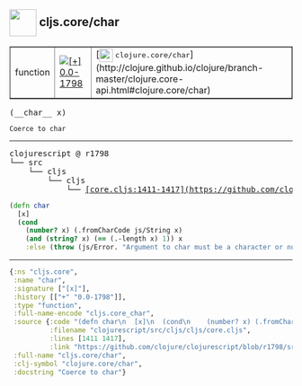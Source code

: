 ## <img width="48px" valign="middle" src="http://i.imgur.com/Hi20huC.png"> cljs.core/char

 <table border="1">
<tr>
<td>function</td>
<td><a href="https://github.com/cljsinfo/api-refs/tree/0.0-1798"><img valign="middle" alt="[+] 0.0-1798" src="https://img.shields.io/badge/+-0.0--1798-lightgrey.svg"></a> </td>
<td>
[<img height="24px" valign="middle" src="http://i.imgur.com/1GjPKvB.png"> <samp>clojure.core/char</samp>](http://clojure.github.io/clojure/branch-master/clojure.core-api.html#clojure.core/char)
</td>
</tr>
</table>

 <samp>
(__char__ x)<br>
</samp>

```
Coerce to char
```

---

 <pre>
clojurescript @ r1798
└── src
    └── cljs
        └── cljs
            └── <ins>[core.cljs:1411-1417](https://github.com/clojure/clojurescript/blob/r1798/src/cljs/cljs/core.cljs#L1411-L1417)</ins>
</pre>

```clj
(defn char
  [x]
  (cond
    (number? x) (.fromCharCode js/String x)
    (and (string? x) (== (.-length x) 1)) x
    :else (throw (js/Error. "Argument to char must be a character or number"))))
```


---

```clj
{:ns "cljs.core",
 :name "char",
 :signature ["[x]"],
 :history [["+" "0.0-1798"]],
 :type "function",
 :full-name-encode "cljs.core_char",
 :source {:code "(defn char\n  [x]\n  (cond\n    (number? x) (.fromCharCode js/String x)\n    (and (string? x) (== (.-length x) 1)) x\n    :else (throw (js/Error. \"Argument to char must be a character or number\"))))",
          :filename "clojurescript/src/cljs/cljs/core.cljs",
          :lines [1411 1417],
          :link "https://github.com/clojure/clojurescript/blob/r1798/src/cljs/cljs/core.cljs#L1411-L1417"},
 :full-name "cljs.core/char",
 :clj-symbol "clojure.core/char",
 :docstring "Coerce to char"}

```
